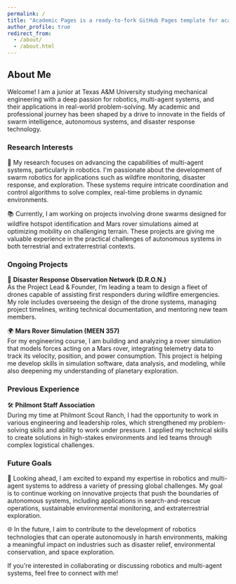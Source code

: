 ```yaml
---
permalink: /
title: "Academic Pages is a ready-to-fork GitHub Pages template for academic personal websites"
author_profile: true
redirect_from: 
  - /about/
  - /about.html
---
```


## About Me  
Welcome! I am a junior at Texas A&M University studying mechanical engineering with a deep passion for robotics, multi-agent systems, and their applications in real-world problem-solving. My academic and professional journey has been shaped by a drive to innovate in the fields of swarm intelligence, autonomous systems, and disaster response technology.  

### Research Interests  
🔬 My research focuses on advancing the capabilities of multi-agent systems, particularly in robotics. I'm passionate about the development of swarm robotics for applications such as wildfire monitoring, disaster response, and exploration. These systems require intricate coordination and control algorithms to solve complex, real-time problems in dynamic environments.  

📚 Currently, I am working on projects involving drone swarms designed for wildfire hotspot identification and Mars rover simulations aimed at optimizing mobility on challenging terrain. These projects are giving me valuable experience in the practical challenges of autonomous systems in both terrestrial and extraterrestrial contexts.

### Ongoing Projects  
🚁 **Disaster Response Observation Network (D.R.O.N.)**  
As the Project Lead & Founder, I’m leading a team to design a fleet of drones capable of assisting first responders during wildfire emergencies. My role includes overseeing the design of the drone systems, managing project timelines, writing technical documentation, and mentoring new team members.  

🌍 **Mars Rover Simulation (MEEN 357)**  
For my engineering course, I am building and analyzing a rover simulation that models forces acting on a Mars rover, integrating telemetry data to track its velocity, position, and power consumption. This project is helping me develop skills in simulation software, data analysis, and modeling, while also deepening my understanding of planetary exploration.  

### Previous Experience  
🛠️ **Philmont Staff Association**  
During my time at Philmont Scout Ranch, I had the opportunity to work in various engineering and leadership roles, which strengthened my problem-solving skills and ability to work under pressure. I applied my technical skills to create solutions in high-stakes environments and led teams through complex logistical challenges.  

### Future Goals  
🚀 Looking ahead, I am excited to expand my expertise in robotics and multi-agent systems to address a variety of pressing global challenges. My goal is to continue working on innovative projects that push the boundaries of autonomous systems, including applications in search-and-rescue operations, sustainable environmental monitoring, and extraterrestrial exploration.  

🌐 In the future, I aim to contribute to the development of robotics technologies that can operate autonomously in harsh environments, making a meaningful impact on industries such as disaster relief, environmental conservation, and space exploration.  

If you're interested in collaborating or discussing robotics and multi-agent systems, feel free to connect with me!

